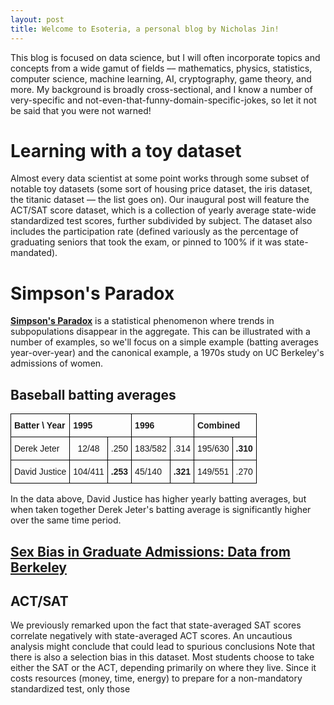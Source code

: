 ```yaml
---
layout: post
title: Welcome to Esoteria, a personal blog by Nicholas Jin!
---
```

This blog is focused on data science, but I will often incorporate topics and concepts from a wide gamut of fields –– mathematics, physics, statistics, computer science, machine learning, AI, cryptography, game theory, and more. My background is broadly cross-sectional, and I know a number of very-specific and not-even-that-funny-domain-specific-jokes, so let it not be said that you were not warned!

# Learning with a toy dataset
Almost every data scientist at some point works through some subset of notable toy datasets (some sort of housing price dataset, the iris dataset, the titanic dataset –– the list goes on). Our inaugural post will feature the ACT/SAT score dataset, which is a collection of yearly average state-wide standardized test scores, further subdivided by subject. The dataset also includes the participation rate (defined variously as the percentage of graduating seniors that took the exam, or pinned to 100% if it was state-mandated).

# Simpson's Paradox
[**Simpson's Paradox**](https://en.wikipedia.org/wiki/Simpson's_paradox) is a statistical phenomenon where trends in subpopulations disappear in the aggregate. This can be illustrated with a number of examples, so we'll focus on a simple example (batting averages year-over-year) and the canonical example, a 1970s study on UC Berkeley's admissions of women.
## Baseball batting averages
<!-- | Batter \ Year   | 1995           | 1996  | |
| ------------- |:-------------:| -----:||
| Derek Jeter      | 12/48 \| .250 | $1600 ||
| David Justice      | 104/411 \| .253 | centered      |   $12 || -->


<style type="text/css">
.tg  {border-collapse:collapse;border-spacing:0;}
.tg td{font-family:Arial, sans-serif;font-size:14px;padding:10px 5px;border-style:solid;border-width:1px;overflow:hidden;word-break:normal;border-color:black;}
.tg th{font-family:Arial, sans-serif;font-size:14px;font-weight:normal;padding:10px 5px;border-style:solid;border-width:1px;overflow:hidden;word-break:normal;border-color:black;}
.tg .tg-wp8o{border-color:#000000;text-align:center;vertical-align:top}
.tg .tg-mcqj{font-weight:bold;border-color:#000000;text-align:left;vertical-align:top}
.tg .tg-73oq{border-color:#000000;text-align:left;vertical-align:top}
</style>
<table class="tg">
  <tr>
    <th class="tg-mcqj">Batter \ Year</th>
    <th class="tg-mcqj" colspan="2">1995</th>
    <th class="tg-mcqj" colspan="2">1996</th>
    <th class="tg-mcqj" colspan="2">Combined</th>
  </tr>
  <tr>
    <td class="tg-73oq">Derek Jeter</td>
    <td class="tg-wp8o">12/48</td>
    <td class="tg-73oq">.250</td>
    <td class="tg-73oq">183/582</td>
    <td class="tg-73oq">.314</td>
    <td class="tg-73oq">195/630</td>
    <td class="tg-73oq"><span style="font-weight:bold">.310</span><br></td>
  </tr>
  <tr>
    <td class="tg-73oq">David Justice</td>
    <td class="tg-wp8o">104/411</td>
    <td class="tg-73oq"><span style="font-weight:bold">.253</span></td>
    <td class="tg-73oq">45/140</td>
    <td class="tg-73oq"><span style="font-weight:bold">.321</span></td>
    <td class="tg-73oq">149/551</td>
    <td class="tg-73oq">.270</td>
  </tr>
</table>












<!-- <table>
  <tr>
    <th>Batter \ Year</th>
    <th colspan="2">1995</th>
    <th colspan="2">1996</th>
    <th colspan="2">Combined</th>
  </tr>
  <tr>
    <td>Derek Jeter</td>
    <td>12/48</td>
    <td>.250</td>
    <td>183/582</td>
    <td>.314</td>
    <td>195/630</td>
    <td><span style="font-weight:bold">.310</span><br></td>
  </tr>
  <tr>
    <td>David Justice</td>
    <td>104/411</td>
    <td><span style="font-weight:bold">.253</span></td>
    <td>45/140</td>
    <td><span style="font-weight:bold">.321</span></td>
    <td>149/551</td>
    <td>.270</td>
  </tr>
</table> -->
In the data above, David Justice has higher yearly batting averages, but when taken together Derek Jeter's batting average is significantly higher over the same time period.

## [Sex Bias in Graduate Admissions: Data from Berkeley](https://homepage.stat.uiowa.edu/~mbognar/1030/Bickel-Berkeley.pdf)

## ACT/SAT
We previously remarked upon the fact that state-averaged SAT scores correlate negatively with state-averaged ACT scores. An uncautious analysis might conclude that could lead to spurious conclusions
Note that there is also a selection bias in this dataset. Most students choose to take either the SAT or the ACT, depending primarily on where they live. Since it costs resources (money, time, energy) to prepare for a non-mandatory standardized test, only those
